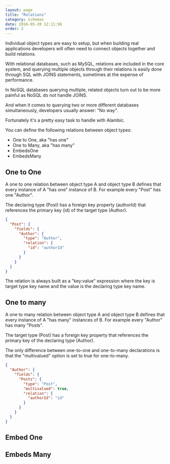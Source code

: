 ```yaml
---
layout: page
title: "Relations"
category: schemas
date: 2016-05-20 12:11:58
order: 2
---
```


Individual object types are easy to setup, but when building real applications developers will often need to connect objects together and build relations.

With relational databases, such as MySQL, relations are included in the core system, and querying multiple objects through their relations is easily done through SQL with JOINS statements, sometimes at the expense of performance.

In NoSQL databases querying multiple, related objects turn out to be more painful as NoSQL do not handle JOINS.

And when it comes to querying two or more different databases simultaneously, developers usually answer: "No way".

Fortunately it's a pretty easy task to handle with Alambic.

You can define the following relations between object types:

* One to One, aka "has one"
* One to Many, aka "has many"
* EmbedsOne
* EmbedsMany

## One to One

A one to one relation between object type A and object type B defines that every instance of A "has one" instance of B. For example every "Post" has one "Author".

The declaring type (Post) has a foreign key property (authorId) that references the primary key (id) of the target type (Author).

~~~json
{
  "Post": {
    "fields": {
      "Author": {
        "type": "Author",
        "relation": {
          "id": "authorId"
        }    
      }
    }
  }
}
~~~

The relation is always built as a "key:value" expression where the key is target type key name and the value is the declaring type key name.

## One to many

A one to many relation between object type A and object type B defines that every instance of A "has many" instances of B. For example every "Author" has many "Posts".

The target type (Post) has a foreign key property that references the primary key of the declaring type (Author).

The only difference between one-to-one and one-to-many declarations is that the "multivalued" option is set to true for one-to-many.

~~~json
{
  "Author": {
    "fields": {
      "Posts": {
        "type": "Post",
        "multivalued": true,
        "relation": {
          "authorId": "id"
        }    
      }
    }
  }
}
~~~

## Embed One

## Embeds Many
